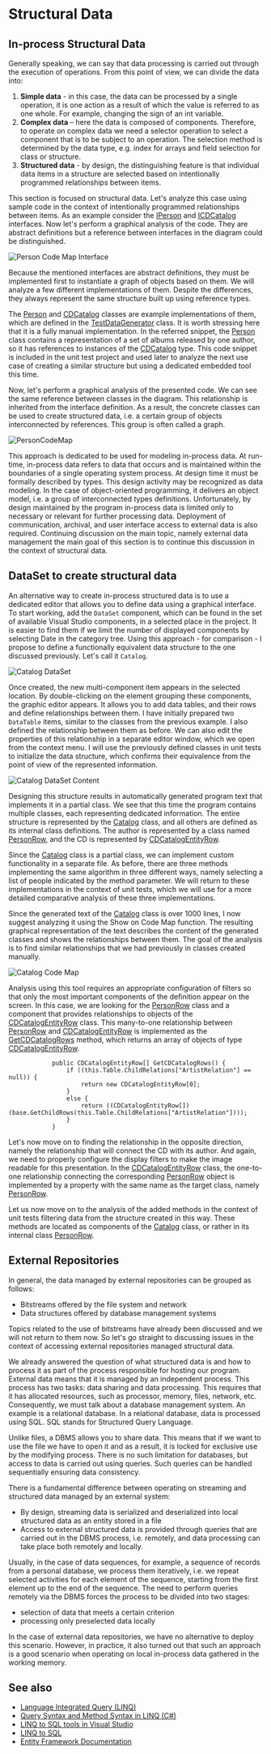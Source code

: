 <!--
//________________________________________________________________________________________________________________
//  Copyright (C) 2024, Mariusz Postol LODZ POLAND.
//
//  To be in touch join the community by pressing the `Watch` button and get started commenting using the 
// discussion panel at https://github.com/mpostol/TP/discussions/182
//
//  by introducing yourself and telling us what you do with this community.
//________________________________________________________________________________________________________________
-->

# Structural Data

## In-process Structural Data

Generally speaking, we can say that data processing is carried out through the execution of operations. From this point of view, we can divide the data into:

1. **Simple data** - in this case, the data can be processed by a single operation, it is one action as a result of which the value is referred to as one whole. For example, changing the sign of an int variable.
2. **Complex data** – here the data is composed of components. Therefore, to operate on complex data we need a selector operation to select a component that is to be subject to an operation. The selection method is determined by the data type, e.g. index for arrays and field selection for class or structure.
3. **Structured data** - by design, the distinguishing feature is that individual data items in a structure are selected based on intentionally programmed relationships between items.

This section is focused on structural data. Let's analyze this case using sample code in the context of intentionally programmed relationships between items. As an example consider the [IPerson][IPerson] and [ICDCatalog][ICDCatalog] interfaces. Now let's perform a graphical analysis of the code. They are abstract definitions but a reference between interfaces in the diagram could be distinguished.

![Person Code Map Interface](.Media/IPersonCodeMap.png)

Because the mentioned interfaces are abstract definitions, they must be implemented first to instantiate a graph of objects based on them. We will analyze a few different implementations of them. Despite the differences, they always represent the same structure built up using reference types.

The [Person][Person] and [CDCatalog][CDCatalog] classes are example implementations of them, which are defined in the [TestDataGenerator][TestDataGenerator] class. It is worth stressing here that it is a fully manual implementation. In the referred snippet, the [Person][Person] class contains a representation of a set of albums released by one author, so it has references to instances of the [CDCatalog][CDCatalog] type. This code snippet is included in the unit test project and used later to analyze the next use case of creating a similar structure but using a dedicated embedded tool this time.

Now, let's perform a graphical analysis of the presented code. We can see the same reference between classes in the diagram. This relationship is inherited from the interface definition. As a result, the concrete classes can be used to create structured data, i.e. a certain group of objects interconnected by references. This group is often called a graph.

![PersonCodeMap](.Media/PersonCodeMap.png)

This approach is dedicated to be used for modeling in-process data. At run-time, in-process data refers to data that occurs and is maintained within the boundaries of a single operating system process. At design time it must be formally described by types. This design activity may be recognized as data modeling. In the case of object-oriented programming, it delivers an object model, i.e. a group of interconnected types definitions. Unfortunately, by design maintained by the program in-process data is limited only to necessary or relevant for further processing data. Deployment of communication, archival, and user interface access to external data is also required. Continuing discussion on the main topic, namely external data management the main goal of this section is to continue this discussion in the context of structural data.

## DataSet to create structural data

An alternative way to create in-process structured data is to use a dedicated editor that allows you to define data using a graphical interface. To start working, add the `DataSet` component, which can be found in the set of available Visual Studio components, in a selected place in the project. It is easier to find them if we limit the number of displayed components by selecting Date in the category tree. Using this approach - for comparison - I propose to define a functionally equivalent data structure to the one discussed previously. Let's call it `Catalog`.

![Catalog DataSet](.Media/CatalogDataSet.gif)

Once created, the new multi-component item appears in the selected location. By double-clicking on the element grouping these components, the graphic editor appears. It allows you to add data tables, and their rows and define relationships between them. I have initially prepared two `DataTable` items, similar to the classes from the previous example. I also defined the relationship between them as before. We can also edit the properties of this relationship in a separate editor window, which we open from the context menu. I will use the previously defined classes in unit tests to initialize the data structure, which confirms their equivalence from the point of view of the represented information.

![Catalog DataSet Content](.Media/CatalogDataSetContent.gif)

Designing this structure results in automatically generated program text that implements it in a partial class. We see that this time the program contains multiple classes, each representing dedicated information. The entire structure is represented by the [Catalog][CatalogDataSet] class, and all others are defined as its internal class definitions. The author is represented by a class named [PersonRow][PersonRow], and the CD is represented by [CDCatalogEntityRow][CDCatalogEntityRow].

Since the [Catalog][CatalogDataSet] class is a partial class, we can implement custom functionality in a separate file. As before, there are three methods implementing the same algorithm in three different ways, namely selecting a list of people indicated by the method parameter. We will return to these implementations in the context of unit tests, which we will use for a more detailed comparative analysis of these three implementations.

Since the generated text of the [Catalog][CatalogDataSet] class is over 1000 lines, I now suggest analyzing it using the Show on Code Map function. The resulting graphical representation of the text describes the content of the generated classes and shows the relationships between them. The goal of the analysis is to find similar relationships that we had previously in classes created manually.

![Catalog Code Map](.Media/CatalogCodeMap.png)

Analysis using this tool requires an appropriate configuration of filters so that only the most important components of the definition appear on the screen. In this case, we are looking for the [PersonRow][PersonRow] class and a component that provides relationships to objects of the [CDCatalogEntityRow][CDCatalogEntityRow] class. This many-to-one relationship between [PersonRow][PersonRow] and [CDCatalogEntityRow][CDCatalogEntityRow] is implemented as the [GetCDCatalogRows][GetCDCatalogRows] method, which returns an array of objects of type [CDCatalogEntityRow][CDCatalogEntityRow].

``` CSharp
            public CDCatalogEntityRow[] GetCDCatalogRows() {
                if ((this.Table.ChildRelations["ArtistRelation"] == null)) {
                    return new CDCatalogEntityRow[0];
                }
                else {
                    return ((CDCatalogEntityRow[])(base.GetChildRows(this.Table.ChildRelations["ArtistRelation"])));
                }
            }
```

Let's now move on to finding the relationship in the opposite direction, namely the relationship that will connect the CD with its author. And again, we need to properly configure the display filters to make the image readable for this presentation. In the [CDCatalogEntityRow][CDCatalogEntityRow] class, the one-to-one relationship connecting the corresponding [PersonRow][PersonRow] object is implemented by a property with the same name as the target class, namely [PersonRow][PersonRow].

Let us now move on to the analysis of the added methods in the context of unit tests filtering data from the structure created in this way. These methods are located as components of the [Catalog][CatalogDataSet] class, or rather in its internal class [PersonRow][PersonRow].

## External Repositories

In general, the data managed by external repositories can be grouped as follows:

- Bitstreams offered by the file system and network
- Data structures offered by database management systems

Topics related to the use of bitstreams have already been discussed and we will not return to them now. So let's go straight to discussing issues in the context of accessing external repositories managed structural data.

We already answered the question of what structured data is and how to process it as part of the process responsible for hosting our program. External data means that it is managed by an independent process. This process has two tasks: data sharing and data processing. This requires that it has allocated resources, such as processor, memory, files, network, etc. Consequently, we must talk about a database management system. An example is a relational database. In a relational database, data is processed using SQL. SQL stands for Structured Query Language.

Unlike files, a DBMS allows you to share data. This means that if we want to use the file we have to open it and as a result, it is locked for exclusive use by the modifying process. There is no such limitation for databases, but access to data is carried out using queries. Such queries can be handled sequentially ensuring data consistency.

There is a fundamental difference between operating on streaming and structured data managed by an external system:

- By design, streaming data is serialized and deserialized into local structured data as an entity stored in a file
- Access to external structured data is provided through queries that are carried out in the DBMS process, i.e. remotely, and data processing can take place both remotely and locally.

Usually, in the case of data sequences, for example, a sequence of records from a personal database, we process them iteratively, i.e. we repeat selected activities for each element of the sequence, starting from the first element up to the end of the sequence. The need to perform queries remotely via the DBMS forces the process to be divided into two stages:

- selection of data that meets a certain criterion
- processing only preselected data locally

In the case of external data repositories, we have no alternative to deploy this scenario. However, in practice, it also turned out that such an approach is a good scenario when operating on local in-process data gathered in the working memory.

## See also

- [Language Integrated Query (LINQ)](https://docs.microsoft.com/dotnet/csharp/programming-guide/concepts/linq)
- [Query Syntax and Method Syntax in LINQ (C#)](https://docs.microsoft.com/dotnet/csharp/programming-guide/concepts/linq/query-syntax-and-method-syntax-in-linq)
- [LINQ to SQL tools in Visual Studio](https://docs.microsoft.com/visualstudio/data-tools/linq-to-sql-tools-in-visual-studio2?view=vs-2017)
- [LINQ to SQL](https://docs.microsoft.com/dotnet/framework/data/adonet/sql/linq/)
- [Entity Framework Documentation](https://docs.microsoft.com/ef/)

[IPerson]: StructuralData/Data/IPerson.cs#L16-L22
[ICDCatalog]: StructuralData/Data/ICDCatalog.cs#L14-L19
[CatalogDataSet]: StructuralData/LINQ%20to%20object/Catalog.Designer.cs#L25-L1304
[PersonRow]: StructuralData/LINQ%20to%20object/Catalog.Designer.cs#L1136-L1235
[CDCatalogEntityRow]: StructuralData/LINQ%20to%20object/Catalog.Designer.cs#L959-L1131
[GetCDCatalogRows]: StructuralData/LINQ%20to%20object/Catalog.Designer.cs#L1227-L1234

[TestDataGenerator]: StructuralDataUnitTest/Instrumentation/TestDataGenerator.cs#L17-L73
[Person]: StructuralDataUnitTest/Instrumentation/TestDataGenerator.cs#L29-L58
[CDCatalog]: StructuralDataUnitTest/Instrumentation/TestDataGenerator.cs#L60-L70

